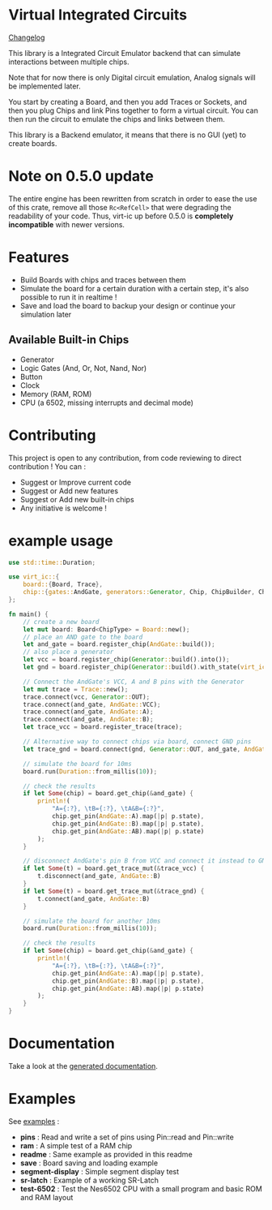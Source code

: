 # Virtual Integrated Circuits

[Changelog](https://github.com/VincentFoulon80/virt-ic/releases)

This library is a Integrated Circuit Emulator backend that can simulate interactions between multiple chips.

Note that for now there is only Digital circuit emulation, Analog signals will be implemented later.

You start by creating a Board, and then you add Traces or Sockets, and then you plug Chips and link Pins together to form a virtual circuit.
You can then run the circuit to emulate the chips and links between them.

This library is a Backend emulator, it means that there is no GUI (yet) to create boards.

# Note on 0.5.0 update

The entire engine has been rewritten from scratch in order to ease the use of this crate, remove all those `Rc<RefCell>` that were degrading the readability of your code. Thus, virt-ic up before 0.5.0 is **completely incompatible** with newer versions.

# Features

- Build Boards with chips and traces between them
- Simulate the board for a certain duration with a certain step, it's also possible to run it in realtime !
- Save and load the board to backup your design or continue your simulation later

## Available Built-in Chips

- Generator
- Logic Gates (And, Or, Not, Nand, Nor)
- Button
- Clock
- Memory (RAM, ROM)
- CPU (a 6502, missing interrupts and decimal mode)

# Contributing

This project is open to any contribution, from code reviewing to direct contribution !
You can :
- Suggest or Improve current code
- Suggest or Add new features
- Suggest or Add new built-in chips
- Any initiative is welcome !

# example usage 

```rust
use std::time::Duration;

use virt_ic::{
    board::{Board, Trace},
    chip::{gates::AndGate, generators::Generator, Chip, ChipBuilder, ChipType},
};

fn main() {
    // create a new board
    let mut board: Board<ChipType> = Board::new();
    // place an AND gate to the board
    let and_gate = board.register_chip(AndGate::build());
    // also place a generator
    let vcc = board.register_chip(Generator::build().into());
    let gnd = board.register_chip(Generator::build().with_state(virt_ic::State::Low).into());

    // Connect the AndGate's VCC, A and B pins with the Generator
    let mut trace = Trace::new();
    trace.connect(vcc, Generator::OUT);
    trace.connect(and_gate, AndGate::VCC);
    trace.connect(and_gate, AndGate::A);
    trace.connect(and_gate, AndGate::B);
    let trace_vcc = board.register_trace(trace);

    // Alternative way to connect chips via board, connect GND pins
    let trace_gnd = board.connect(gnd, Generator::OUT, and_gate, AndGate::GND);

    // simulate the board for 10ms
    board.run(Duration::from_millis(10));

    // check the results
    if let Some(chip) = board.get_chip(&and_gate) {
        println!(
            "A={:?}, \tB={:?}, \tA&B={:?}",
            chip.get_pin(AndGate::A).map(|p| p.state),
            chip.get_pin(AndGate::B).map(|p| p.state),
            chip.get_pin(AndGate::AB).map(|p| p.state)
        );
    }

    // disconnect AndGate's pin B from VCC and connect it instead to GND
    if let Some(t) = board.get_trace_mut(&trace_vcc) {
        t.disconnect(and_gate, AndGate::B)
    }
    if let Some(t) = board.get_trace_mut(&trace_gnd) {
        t.connect(and_gate, AndGate::B)
    }

    // simulate the board for another 10ms
    board.run(Duration::from_millis(10));

    // check the results
    if let Some(chip) = board.get_chip(&and_gate) {
        println!(
            "A={:?}, \tB={:?}, \tA&B={:?}",
            chip.get_pin(AndGate::A).map(|p| p.state),
            chip.get_pin(AndGate::B).map(|p| p.state),
            chip.get_pin(AndGate::AB).map(|p| p.state)
        );
    }
}
```

# Documentation

Take a look at the [generated documentation](https://docs.rs/virt-ic/).

# Examples

See [examples](https://github.com/VincentFoulon80/virt-ic/tree/master/examples) :
- **pins** : Read and write a set of pins using Pin::read and Pin::write
- **ram** : A simple test of a RAM chip
- **readme** : Same example as provided in this readme
- **save** : Board saving and loading example
- **segment-display** : Simple segment display test
- **sr-latch** : Example of a working SR-Latch
- **test-6502** : Test the Nes6502 CPU with a small program and basic ROM and RAM layout